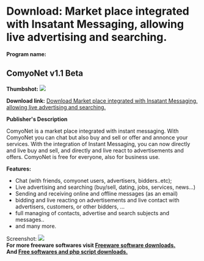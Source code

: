 # Download: Market place integrated with Insatant Messaging, allowing live advertising and searching.

**Program name:**

## ComyoNet v1.1 Beta

  
**Thumbshot:** ![](http://www.freewarefiles.com/screenshot/comyonet_md.gif)   
  
**Download link:** [Download Market place integrated with Insatant Messaging, allowing live advertising and searching.](http://freesoftwares.boysofts.com/ComyoNet-V-Beta_program_33275.html)  
  


**Publisher's Description**  
  


ComyoNet is a market place integrated with instant messaging. With ComyoNet you can chat but also buy and sell or offer and annonce your services. With the integration of Instant Messaging, you can now directly and live buy and sell, and directly and live react to advertisements and offers. ComyoNet is free for everyone, also for business use. 

**Features:**

  * Chat (with friends, comyonet users, advertisers, bidders..etc); 
  * Live advertising and searching (buy/sell, dating, jobs, services, news...) 
  * Sending and receiving online and offline messages (as an email) 
  * bidding and live reacting on advertisements and live contact with advertisers, customers, or other bidders, ... 
  * full managing of contacts, advertise and search subjects and messages.. 
  * and many more. 

  
  
Screenshot: ![](http://www.freewarefiles.com/screenshot/comyonet.gif)   
**For more freeware softwares visit [Freeware software downloads.](http://freesoftwares.boysofts.com/)**   
**And [Free softwares and php script downloads.](http://www.boysofts.com/)**

